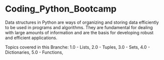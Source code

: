 # Coding_Python_Bootcamp

Data structures in Python are ways of organizing and storing data efficiently to be used in programs and algorithms. They are fundamental for dealing with large amounts of information and are the basis for developing robust and efficient applications.

Topics covered in this Branche:
1.0 - Lists,
2.0 - Tuples,
3.0 - Sets,
4.0 - Dictionaries,
5.0 - Functions,
